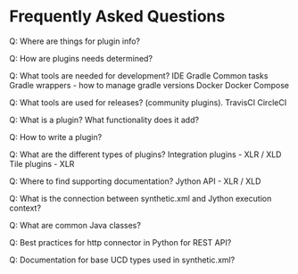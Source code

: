 # Frequently Asked Questions

Q: Where are things for plugin info?

Q: How are plugins needs determined?

Q: What tools are needed for development?
    IDE
    Gradle
        Common tasks
        Gradle wrappers - how to manage gradle versions
    Docker
    Docker Compose

Q: What tools are used for releases? (community plugins).
    TravisCI
    CircleCI

Q: What is a plugin?  What functionality does it add?

Q: How to write a plugin?  

Q: What are the different types of plugins?
    Integration plugins - XLR / XLD
    Tile plugins - XLR

Q: Where to find supporting documentation?
    Jython API - XLR / XLD

Q: What is the connection between synthetic.xml and Jython execution context?

Q: What are common Java classes?

Q: Best practices for http connector in Python for REST API?

Q: Documentation for base UCD types used in synthetic.xml?
